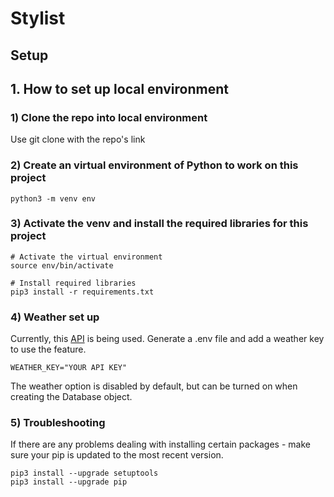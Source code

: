 # Stylist

## Setup

## 1. How to set up local environment

### 1) Clone the repo into local environment

Use git clone with the repo's link

### 2) Create an virtual environment of Python to work on this project

```shell
python3 -m venv env
```

### 3) Activate the venv and install the required libraries for this project

```shell
# Activate the virtual environment
source env/bin/activate

# Install required libraries
pip3 install -r requirements.txt
```

### 4) Weather set up

Currently, this [API](https://www.weatherapi.com/) is being used. Generate a .env file and add a weather key to use the feature.

```shell
WEATHER_KEY="YOUR API KEY"
```

The weather option is disabled by default, but can be turned on when creating the Database object.

### 5) Troubleshooting

If there are any problems dealing with installing certain packages - make sure your pip is updated to the most recent version.

```shell
pip3 install --upgrade setuptools
pip3 install --upgrade pip
```

